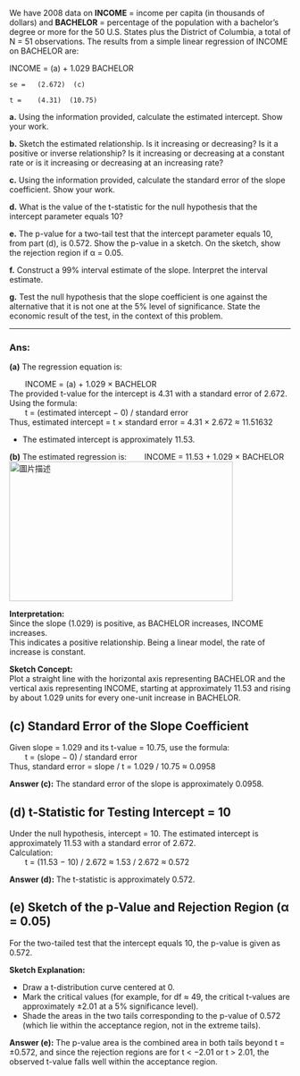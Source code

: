 We have 2008 data on **INCOME** = income per capita (in thousands of dollars) and **BACHELOR** = percentage of the population with a bachelor’s degree or more for the 50 U.S. States plus the District of Columbia, a total of N = 51 observations. The results from a simple linear regression of INCOME on BACHELOR are:

INCOME = (a) + 1.029 BACHELOR

    se =   (2.672)  (c)

    t =    (4.31)  (10.75)

**a.** Using the information provided, calculate the estimated intercept. Show your work.

**b.** Sketch the estimated relationship. Is it increasing or decreasing? Is it a positive or inverse relationship? Is it increasing or decreasing at a constant rate or is it increasing or decreasing at an increasing rate?

**c.** Using the information provided, calculate the standard error of the slope coefficient. Show your work.

**d.** What is the value of the t-statistic for the null hypothesis that the intercept parameter equals 10?

**e.** The p-value for a two-tail test that the intercept parameter equals 10, from part (d), is 0.572. Show the p-value in a sketch. On the sketch, show the rejection region if α = 0.05.

**f.** Construct a 99% interval estimate of the slope. Interpret the interval estimate.

**g.** Test the null hypothesis that the slope coefficient is one against the alternative that it is not one at the 5% level of significance. State the economic result of the test, in the context of this problem.

---
### Ans:

**(a)**
The regression equation is:

  INCOME = (a) + 1.029 × BACHELOR  
The provided t-value for the intercept is 4.31 with a standard error of 2.672.  
Using the formula:  
  t = (estimated intercept − 0) / standard error  
Thus, estimated intercept = t × standard error = 4.31 × 2.672 ≈ 11.51632  

* The estimated intercept is approximately 11.53.

**(b)**
The estimated regression is:
  INCOME = 11.53 + 1.029 × BACHELOR  
<img src="https://github.com/user-attachments/assets/6ed35ff5-b685-4bc7-b0c2-2d2ac9d9410a" alt="圖片描述" width="400" height="250" />

**Interpretation:**  
Since the slope (1.029) is positive, as BACHELOR increases, INCOME increases.  
This indicates a positive relationship. Being a linear model, the rate of increase is constant.

**Sketch Concept:**  
Plot a straight line with the horizontal axis representing BACHELOR and the vertical axis representing INCOME, starting at approximately 11.53 and rising by about 1.029 units for every one-unit increase in BACHELOR.

## (c) Standard Error of the Slope Coefficient
Given slope = 1.029 and its t-value = 10.75, use the formula:  
  t = (slope − 0) / standard error  
Thus, standard error = slope / t = 1.029 / 10.75 ≈ 0.0958  

**Answer (c):** The standard error of the slope is approximately 0.0958.

## (d) t-Statistic for Testing Intercept = 10
Under the null hypothesis, intercept = 10. The estimated intercept is approximately 11.53 with a standard error of 2.672.  
Calculation:  
  t = (11.53 − 10) / 2.672 ≈ 1.53 / 2.672 ≈ 0.572  

**Answer (d):** The t-statistic is approximately 0.572.

## (e) Sketch of the p-Value and Rejection Region (α = 0.05)
For the two-tailed test that the intercept equals 10, the p-value is given as 0.572.

**Sketch Explanation:**  
- Draw a t-distribution curve centered at 0.  
- Mark the critical values (for example, for df ≈ 49, the critical t-values are approximately ±2.01 at a 5% significance level).  
- Shade the areas in the two tails corresponding to the p-value of 0.572 (which lie within the acceptance region, not in the extreme tails).

**Answer (e):** The p-value area is the combined area in both tails beyond t = ±0.572, and since the rejection regions are for t < −2.01 or t > 2.01, the observed t-value falls well within the acceptance region.
